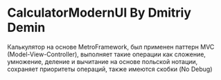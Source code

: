 # CalculatorModernUI By Dmitriy Demin
Калькулятор на основе MetroFramework, был применен паттерн MVC (Model-View-Controller), выполняет такие операции как сложение, умножение, деление и вычитание на основе польской нотации,
сохраняет приоритеты операций, также имеются скобки (No Debug) 

